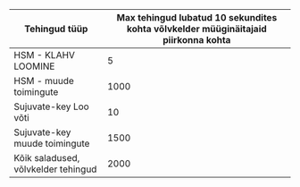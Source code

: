 
| Tehingud tüüp | Max tehingud lubatud 10 sekundites kohta võlvkelder müüginäitajaid piirkonna kohta
--- | ---
| HSM - KLAHV LOOMINE | 5
| HSM - muude toimingute | 1000
| Sujuvate-key Loo võti | 10
| Sujuvate-key muude toimingute | 1500
| Kõik saladused, võlvkelder tehingud | 2000
 
 
